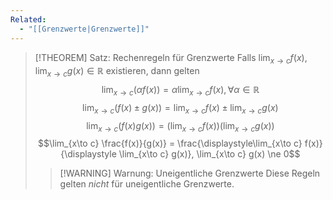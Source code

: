 ```yaml
---
Related:
  - "[[Grenzwerte|Grenzwerte]]"
---
```


> [!THEOREM] Satz: Rechenregeln für Grenzwerte
> Falls $\displaystyle\lim_{x\to c} f(x), \displaystyle\lim_{x \to c} g(x) \in \mathbb{R}$ existieren, dann gelten
> $$\lim_{x\to c} (\alpha f(x)) = \alpha \lim_{x\to c} f(x), \forall \alpha \in \mathbb{R}$$
> $$\lim_{x\to c} (f(x) \pm g(x)) = \lim_{x\to c} f(x) \pm \lim_{x\to c} g(x)$$
> $$\lim_{x\to c} (f(x)g(x)) = \left(\lim_{x\to c} f(x)\right) \left(\lim_{x\to c} g(x)\right)$$
> $$\lim_{x\to c} \frac{f(x)}{g(x)} = \frac{\displaystyle\lim_{x\to c} f(x)}{\displaystyle \lim_{x\to c} g(x)}, \lim_{x\to c} g(x) \ne 0$$
> 
> > [!WARNING] Warnung: Uneigentliche Grenzwerte
> > Diese Regeln gelten *nicht* für uneigentliche Grenzwerte.
